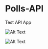 # Polls-API
Test API App





![Alt Text](http://www.sheawong.com/wp-content/uploads/2013/08/keephatin.gif)


<!--https://drive.google.com/file/d/0B3gfqXegWw0Va3JQT25KaXVmdFU/view?usp=sharing-->

![Alt Text](https://drive.google.com/file/d/0B3gfqXegWw0Va3JQT25KaXVmdFU/view?usp=sharing)
